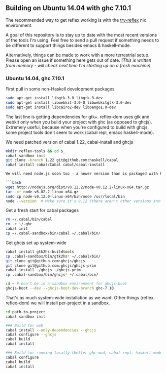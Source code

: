 ## Building on Ubuntu 14.04 with ghc 7.10.1

The recommended way to get reflex working is with the [try-reflex](http://github.com/ryantrinkle/try-reflex) nix environment.

A goal of this repository is to stay up to date with the most recent versions of the tools I'm using. Feel free to send a pull request if something needs to be different to support things besides emacs & haskell-mode.

Alternatively, things can be made to work with a more terrestrial setup. Please open an issue if something here gets out of date. *(This is written from memory - will check next time I'm starting up on a fresh machine)*

### Ubuntu 14.04, ghc 7.10.1

First pull in some non-Haskell development packages

```bash
sudo apt-get install libgtk-3-0 libgtk-3-dev
sudo apt-get install libwebkit-3.0-0 libwebkitgtk-3.0-dev
sudo apt-get install libcairo2-dev libpango1.0-dev
```
The last line is getting dependencies for gtk+. reflex-dom uses gtk and webkit only when you build your project with ghc (as opposed to ghcjs). Extremely useful, because when you're configured to build with ghcjs, some project tools don't seem to work (cabal repl, emacs haskell-mode).

We need patched version of cabal 1.22, cabal-install and ghcjs
```bash
mkdir reflex-tools && cd $_
cabal sandbox init
git clone -branch 1.22 git@github.com:haskell/cabal
cabal install cabal/Cabal cabal/cabal-install

We will need node.js soon too - a newer version than is packaged with Ubuntu 14.04

```bash
wget http://nodejs.org/dist/v0.12.2/node-v0.12.2-linux-x64.tar.gz
tar -xf node-v6.02.2-linux-x64.gz
sudo cp node-v0.12.0-linux-x64/bin/node /usr/local/bin
node --version  # Make sure it's 0.12 (there aren't other versions installed)`
```

Get a fresh start for cabal packages

```bash
rm ~/.cabal/bin/cabal
rm -r ~/.ghc
cabal init
cp ~/.cabal-sandbox/bin/cabal ~/.cabal/bin/
```

Get ghcjs set up system-wide

```bash
cabal install gtk2hs-buildtools
cp .cabal-sandbox/bin/gtk2hs* ~/.cabal/bin/
git clone git@github.com:ghcjs/ghcjs
git clone git@github.com:ghcjs/ghcjs-prim
cabal install ./ghcjs ./ghcjs-prim
cp .cabal-sandbox/bin/ghcjs* ~/.cabal/bin/

cd ~ # Don't be in a sandbox environment for ghcjs-boot
ghcjs-boot --dev --ghcjs-boot-dev-branch ghc-7.10
```

That's as much system-wide installation as we want. Other things (reflex, reflex-dom) we will install per-project in a sandbox.

```bash
cd path-to-project
cabal sandbox init

### Build for web
cabal install --only-dependencies --ghcjs
cabal configure --ghcjs
cabal build
cabal install

### Build for running locally (better ghc-mod, cabal repl, haskell-mode)
cabal configure
cabal build
cabal install
```
